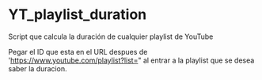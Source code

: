 # YT_playlist_duration
Script que calcula la duración de cualquier playlist de YouTube

Pegar el ID que esta en el URL despues de 'https://www.youtube.com/playlist?list=" al entrar a la playlist que se desea saber la duracion.
